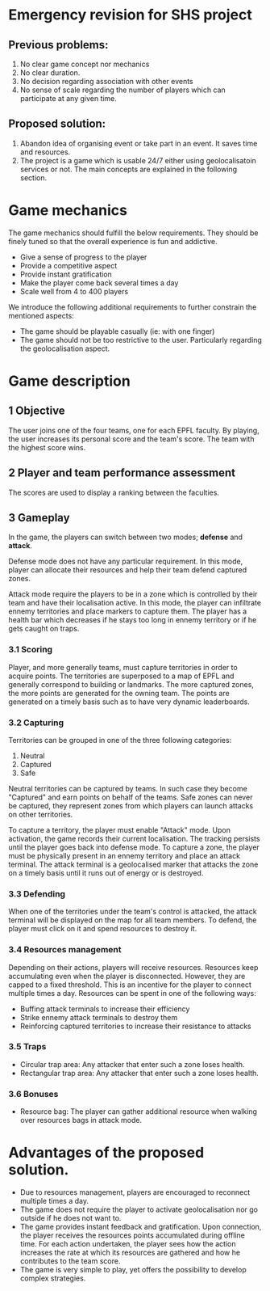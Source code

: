 # Emergency revision for SHS project

## Previous problems:
1. No clear game concept nor mechanics
2. No clear duration.
3. No decision regarding association with other events
4. No sense of scale regarding the number of players which can participate at any given time.

## Proposed solution:
1. Abandon idea of organising event or take part in an event. It saves time and resources.
2. The project is a game which is usable 24/7 either using geolocalisatoin services or not. The main concepts are explained in the following section.

# Game mechanics
The game mechanics should fulfill the below requirements. They should be finely tuned so that the overall experience is fun and addictive.

* Give a sense of progress to the player
* Provide a competitive aspect
* Provide instant gratification
* Make the player come back several times a day
* Scale well from 4 to 400 players

We introduce the following additional requirements to further constrain the mentioned aspects:

* The game should be playable casually (ie: with one finger)
* The game should not be too restrictive to the user. Particularly regarding the geolocalisation aspect.

# Game description

## 1 Objective
The user joins one of the four teams, one for each EPFL faculty. By playing, the user increases its personal score and the team's score. The team with the highest score wins.

## 2 Player and team performance assessment
The scores are used to display a ranking between the faculties.

## 3 Gameplay
In the game, the players can switch between two modes; **defense** and **attack**.

Defense mode does not have any particular requirement. In this mode, player can allocate their resources and help their team defend captured zones.

Attack mode require the players to be in a zone which is controlled by their team and have their localisation active. In this mode, the player can infiltrate ennemy territories and place markers to capture them. The player has a health bar which decreases if he stays too long in ennemy territory or if he gets caught on traps.

### 3.1 Scoring
Player, and more generally teams, must capture territories in order to acquire points. The territories are superposed to a map of EPFL and generally correspond to building or landmarks. The more captured zones, the more points are generated for the owning team. The points are generated on a timely basis such as to have very dynamic leaderboards.

### 3.2 Capturing
Territories can be grouped in one of the three following categories:
1. Neutral
2. Captured
3. Safe

Neutral territories can be captured by teams. In such case they become "Captured" and earn points on behalf of the teams.
Safe zones can never be captured, they represent zones from which players can launch attacks on other territories.

To capture a territory, the player must enable "Attack" mode. Upon activation, the game records their current localisation. The tracking persists until the player goes back into defense mode. To capture a zone, the player must be physically present in an ennemy territory and place an attack terminal. The attack terminal is a geolocalised marker that attacks the zone on a timely basis until it runs out of energy or is destroyed.

### 3.3 Defending
When one of the territories under the team's control is attacked, the attack terminal will be displayed on the map for all team members. To defend, the player must click on it and spend resources to destroy it.

### 3.4 Resources management
Depending on their actions, players will receive resources. Resources keep accumulating even when the player is disconnected. However, they are capped to a fixed threshold. This is an incentive for the player to connect multiple times a day. Resources can be spent in one of the following ways:

* Buffing attack terminals to increase their efficiency
* Strike ennemy attack terminals to destroy them
* Reinforcing captured territories to increase their resistance to attacks

### 3.5 Traps

* Circular trap area: Any attacker that enter such a zone loses health.
* Rectangular trap area: Any attacker that enter such a zone loses health.

### 3.6 Bonuses

* Resource bag: The player can gather additional resource when walking over resources bags in attack mode.

# Advantages of the proposed solution.
* Due to resources management, players are encouraged to reconnect multiple times a day.
* The game does not require the player to activate geolocalisation nor go outside if he does not want to.
* The game provides instant feedback and gratification. Upon connection, the player receives the resources points accumulated during offline time. For each action undertaken, the player sees how the action increases the rate at which its resources are gathered and how he contributes to the team score.
* The game is very simple to play, yet offers the possibility to develop complex strategies.
